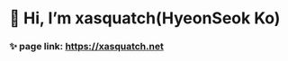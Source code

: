 # 👋 Hi, I’m xasquatch(HyeonSeok Ko)
### ✨ page link: <a href="https://xasquatch.net">https://xasquatch.net</a>
